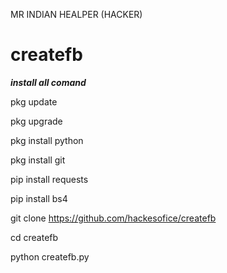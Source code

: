 
MR INDIAN HEALPER (HACKER)


# createfb
***install all comand***

pkg update

pkg upgrade

pkg install python

pkg install git

pip install requests

pip install bs4

git clone https://github.com/hackesofice/createfb

cd createfb

python createfb.py

